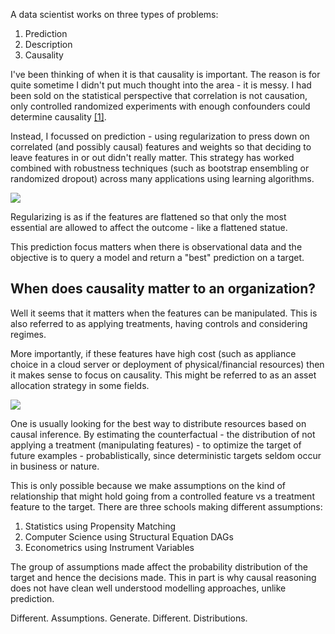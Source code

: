 <!--
.. title: When Is Causality Important
.. slug: when-is-causality-important
.. date: 2019-09-29 16:34:44 UTC-04:00
.. tags: 
.. category: 
.. link: 
.. description: 
.. type: text
-->

A data scientist works on three types of problems:

1. Prediction
2. Description
3. Causality

I've been thinking of when it is that causality is important. The reason is for quite sometime I didn't put much thought into the area - it is messy. I had been sold on the statistical perspective that correlation is not causation, only controlled randomized experiments with enough confounders could determine causality [[1]](https://arxiv.org/abs/1804.10846).

Instead, I focussed on prediction - using regularization to press down on correlated (and possibly causal) features and weights so that deciding to leave features in or out didn't really matter. This strategy has worked combined with robustness techniques (such as bootstrap ensembling or randomized dropout) across many applications using learning algorithms.

![](https://i.imgflip.com/223wf5.jpg)

Regularizing is as if the features are flattened so that only the most essential are allowed to affect the outcome - like a flattened statue.

This prediction focus matters when there is observational data and the objective is to query a model and return a "best" prediction on a target.

## When does causality matter to an organization? 

Well it seems that it matters when the features can be manipulated. This is also referred to as applying treatments, having controls and considering regimes.

More importantly, if these features have high cost (such as appliance choice in a cloud server or deployment of physical/financial resources) then it makes sense to focus on causality. This might be referred to as an asset allocation strategy in some fields.

![](https://imgflip.com/i/3c0r72)

One is usually looking for the best way to distribute resources based on causal inference. By estimating the counterfactual - the distribution of not applying a treatment (manipulating features) -  to optimize the target of future examples - probablistically, since deterministic targets seldom occur in business or nature.

This is only possible because we make assumptions on the kind of relationship that might hold going from a controlled feature vs a treatment feature to the target. There are three schools making different assumptions:

1. Statistics using Propensity Matching
2. Computer Science using Structural Equation DAGs
3. Econometrics using Instrument Variables

The group of assumptions made affect the probability distribution of the target and hence the decisions made. This in part is why causal reasoning does not have clean well understood modelling approaches, unlike prediction.


Different. Assumptions. Generate. Different. Distributions.